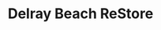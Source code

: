 ---
title: "​Delray Beach ReStore"
url: /delray-beach/delray-beach-restore/
shop: Gebrauchtwaren
---